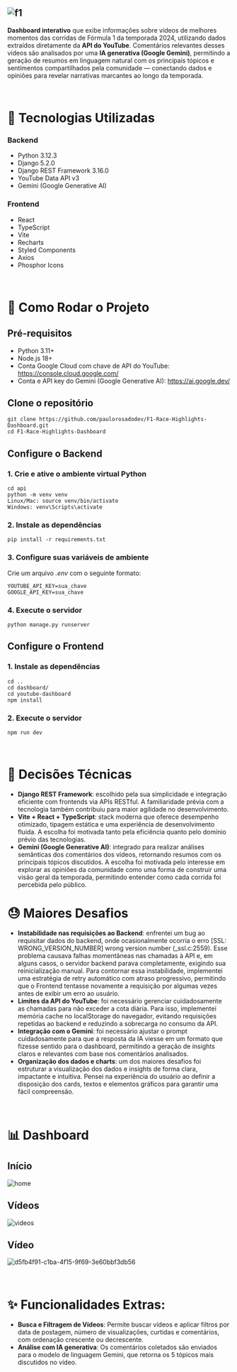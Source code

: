 ![f1](https://github.com/user-attachments/assets/280b9a67-da2e-447d-a74c-d2ad92b339a8)
---
<strong>Dashboard interativo</strong> que exibe informações sobre vídeos de melhores momentos das corridas de Fórmula 1 da temporada 2024, utilizando dados extraídos diretamente da <strong>API do YouTube</strong>. Comentários relevantes desses vídeos são analisados por uma <strong>IA generativa (Google Gemini)</strong>, permitindo a geração de resumos em linguagem natural com os principais tópicos e sentimentos compartilhados pela comunidade — conectando dados e opiniões para revelar narrativas marcantes ao longo da temporada.

<br>

# 🔧 Tecnologias Utilizadas

### Backend
- Python 3.12.3
- Django 5.2.0
- Django REST Framework 3.16.0
- YouTube Data API v3
- Gemini (Google Generative AI)

### Frontend
- React
- TypeScript
- Vite
- Recharts
- Styled Components
- Axios
- Phosphor Icons

<br>

# 🚀 Como Rodar o Projeto

## Pré-requisitos
- Python 3.11+
- Node.js 18+
- Conta Google Cloud com chave de API do YouTube: https://console.cloud.google.com/
- Conta e API key do Gemini (Google Generative AI): https://ai.google.dev/

## Clone o repositório

```
git clone https://github.com/paulorosadodev/F1-Race-Highlights-Dashboard.git
cd F1-Race-Highlights-Dashboard
```

## Configure o Backend

### 1. Crie e ative o ambiente virtual Python
```
cd api
python -m venv venv
Linux/Mac: source venv/bin/activate
Windows: venv\Scripts\activate
```

### 2. Instale as dependências
```
pip install -r requirements.txt
```

### 3. Configure suas variáveis de ambiente
Crie um arquivo *.env* com o seguinte formato:
```
YOUTUBE_API_KEY=sua_chave
GOOGLE_API_KEY=sua_chave
```

### 4. Execute o servidor
```
python manage.py runserver
```

## Configure o Frontend

### 1. Instale as dependências
```
cd ..
cd dashboard/
cd youtube-dashboard
npm install
```

### 2. Execute o servidor
```
npm run dev
```

<br>

# 📌 Decisões Técnicas
- <strong>Django REST Framework</strong>: escolhido pela sua simplicidade e integração eficiente com frontends via APIs RESTful. A familiaridade prévia com a tecnologia também contribuiu para maior agilidade no desenvolvimento.
- <strong>Vite + React + TypeScript</strong>: stack moderna que oferece desempenho otimizado, tipagem estática e uma experiência de desenvolvimento fluida. A escolha foi motivada tanto pela eficiência quanto pelo domínio prévio das tecnologias.
- <strong>Gemini (Google Generative AI)</strong>: integrado para realizar análises semânticas dos comentários dos vídeos, retornando resumos com os principais tópicos discutidos. A escolha foi motivada pelo interesse em explorar as opiniões da comunidade como uma forma de construir uma visão geral da temporada, permitindo entender como cada corrida foi percebida pelo público.

# 😓 Maiores Desafios
- <strong>Instabilidade nas requisições ao Backend</strong>: enfrentei um bug ao requisitar dados do backend, onde ocasionalmente ocorria o erro [SSL: WRONG_VERSION_NUMBER] wrong version number (_ssl.c:2559). Esse problema causava falhas momentâneas nas chamadas à API e, em alguns casos, o servidor backend parava completamente, exigindo sua reinicialização manual. Para contornar essa instabilidade, implementei uma estratégia de retry automático com atraso progressivo, permitindo que o Frontend tentasse novamente a requisição por algumas vezes antes de exibir um erro ao usuário. 
- <strong>Limites da API do YouTube</strong>: foi necessário gerenciar cuidadosamente as chamadas para não exceder a cota diária. Para isso, implementei memória cache no localStorage do navegador, evitando requisições repetidas ao backend e reduzindo a sobrecarga no consumo da API.
- <strong>Integração com o Gemini</strong>: foi necessário ajustar o prompt cuidadosamente para que a resposta da IA viesse em um formato que fizesse sentido para o dashboard, permitindo a geração de insights claros e relevantes com base nos comentários analisados.
- <strong>Organização dos dados e charts</strong>: um dos maiores desafios foi estruturar a visualização dos dados e insights de forma clara, impactante e intuitiva. Pensei na experiência do usuário ao definir a disposição dos cards, textos e elementos gráficos para garantir uma fácil compreensão.

<br>

# 📊 Dashboard

## Início
![home](https://github.com/user-attachments/assets/95b07eb2-7e88-4988-94ef-4a11f8da24b6)

## Vídeos
![videos](https://github.com/user-attachments/assets/9e48c5cd-ec5b-46ba-b60f-5a1c1e9e4235)

## Vídeo
![d5fb4f91-c1ba-4f15-9f69-3e60bbf3db56](https://github.com/user-attachments/assets/7da0d9f0-8699-449a-9b84-c5276b9d952e)

<br>

# ✨ Funcionalidades Extras:
-  <strong>Busca e Filtragem de Vídeos</strong>: Permite buscar vídeos e aplicar filtros por data de postagem, número de visualizações, curtidas e comentários, com ordenação crescente ou decrescente.
-  <strong>Análise com IA generativa</strong>: Os comentários coletados são enviados para o modelo de linguagem Gemini, que retorna os 5 tópicos mais discutidos no vídeo.
